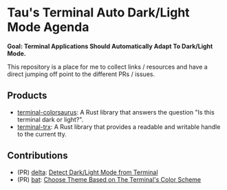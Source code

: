 # Tau's Terminal Auto Dark/Light Mode Agenda

**Goal: Terminal Applications Should Automatically Adapt To Dark/Light Mode.**

This repository is a place for me to collect links / resources and have a direct
jumping off point to the different PRs / issues.

## Products
* [terminal-colorsaurus]: A Rust library that answers the question "Is this terminal dark or light?".
* [terminal-trx]: A Rust library that provides a readable and writable handle to the current tty.

## Contributions
* (PR) [delta]: [Detect Dark/Light Mode from Terminal][delta-pr]
* (PR) [bat]: [Choose Theme Based on The Terminal's Color Scheme](https://github.com/sharkdp/bat/pull/2896)


[bat]: https://github.com/sharkdp/bat
[delta]: https://github.com/dandavison/delta
[delta-pr]: https://github.com/dandavison/delta/pull/1615
[terminal-colorsaurus]: https://github.com/bash/terminal-colorsaurus
[terminal-trx]: https://github.com/bash/terminal-trx
